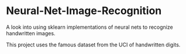 # Neural-Net-Image-Recognition

A look into using sklearn implementations of neural nets to recognize handwritten images.

This project uses the famous dataset from the UCI of handwritten digits.
